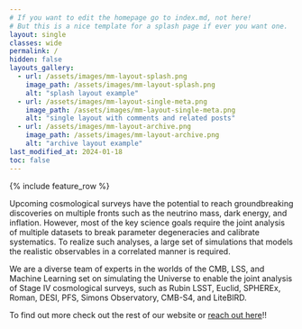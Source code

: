 ```yaml
---
# If you want to edit the homepage go to index.md, not here! 
# But this is a nice template for a splash page if ever you want one.
layout: single
classes: wide
permalink: /
hidden: false
layouts_gallery:
  - url: /assets/images/mm-layout-splash.png
    image_path: /assets/images/mm-layout-splash.png
    alt: "splash layout example"
  - url: /assets/images/mm-layout-single-meta.png
    image_path: /assets/images/mm-layout-single-meta.png
    alt: "single layout with comments and related posts"
  - url: /assets/images/mm-layout-archive.png
    image_path: /assets/images/mm-layout-archive.png
    alt: "archive layout example"
last_modified_at: 2024-01-18
toc: false
---
```


{% include feature_row %}

Upcoming cosmological surveys have the potential to
reach groundbreaking discoveries on multiple fronts
such as the neutrino mass, dark energy, and inflation.
However, most of the key science goals require the joint
analysis of multiple datasets to break parameter
degeneracies and calibrate systematics. To realize such
analyses, a large set of simulations that models the
realistic observables in a correlated manner is required.

We are a diverse team of experts in the worlds of the
CMB, LSS, and Machine Learning set on simulating the Universe
to enable the joint analysis of Stage IV
cosmological surveys, such as Rubin LSST, Euclid,
SPHEREx, Roman, DESI, PFS, Simons Observatory, CMB-S4,
and LiteBIRD.

To find out more check out the rest of our website or <a href="mailto:abayer@princeton.edu">reach out here</a>!!

